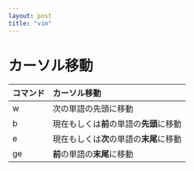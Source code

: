 ```yaml
---
layout: post
title: "vim"
---
```


# カーソル移動

| コマンド | カーソル移動 |
|:---|:---|
|w|次の単語の先頭に移動|
|b|現在もしくは**前**の単語の**先頭**に移動|
|e|現在もしくは**次**の単語の**末尾**に移動|
|ge|**前**の単語の**末尾**に移動|
